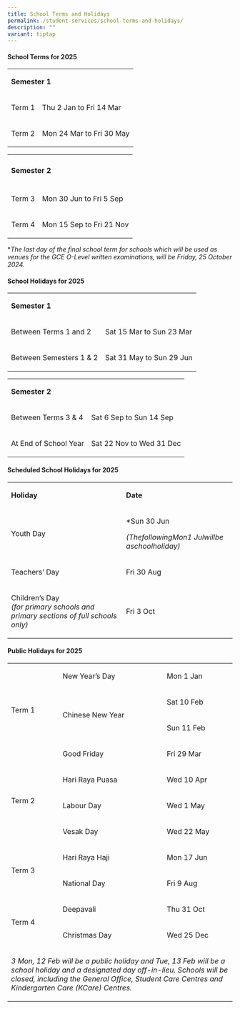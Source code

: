 ```yaml
---
title: School Terms and Holidays
permalink: /student-services/school-terms-and-holidays/
description: ""
variant: tiptap
---
```

<h4><strong>School Terms for 2025</strong></h4>
<table style="minWidth: 50px">
<colgroup>
<col>
<col>
</colgroup>
<tbody>
<tr>
<td rowspan="1" colspan="2">
<p><strong>Semester 1</strong>
</p>
</td>
</tr>
<tr>
<td rowspan="1" colspan="1">
<p>Term 1</p>
</td>
<td rowspan="1" colspan="1">
<p>Thu 2 Jan to Fri 14 Mar</p>
</td>
</tr>
<tr>
<td rowspan="1" colspan="1">
<p>Term 2</p>
</td>
<td rowspan="1" colspan="1">
<p>Mon 24 Mar to Fri 30 May</p>
</td>
</tr>
</tbody>
</table>
<table style="minWidth: 50px">
<colgroup>
<col>
<col>
</colgroup>
<tbody>
<tr>
<td rowspan="1" colspan="2">
<h4><strong>Semester 2</strong></h4>
</td>
</tr>
<tr>
<td rowspan="1" colspan="1">
<p>Term 3</p>
</td>
<td rowspan="1" colspan="1">
<p>Mon 30 Jun to Fri 5 Sep</p>
</td>
</tr>
<tr>
<td rowspan="1" colspan="1">
<p>Term 4</p>
</td>
<td rowspan="1" colspan="1">
<p>Mon 15 Sep to Fri 21 Nov</p>
</td>
</tr>
</tbody>
</table>
<p>*<em>The last day of the final school term for schools which will be used as venues for the GCE O-Level written examinations, will be Friday, 25 October 2024.</em>
</p>
<h4><strong>School Holidays for 2025</strong></h4>
<table style="minWidth: 50px">
<colgroup>
<col>
<col>
</colgroup>
<tbody>
<tr>
<td rowspan="1" colspan="2">
<p><strong>Semester 1</strong>
</p>
</td>
</tr>
<tr>
<td rowspan="1" colspan="1">
<p>Between Terms 1 and 2</p>
</td>
<td rowspan="1" colspan="1">
<p>Sat 15 Mar to Sun 23 Mar</p>
</td>
</tr>
<tr>
<td rowspan="1" colspan="1">
<p>Between Semesters 1 &amp; 2</p>
</td>
<td rowspan="1" colspan="1">
<p>Sat 31 May to Sun 29 Jun</p>
</td>
</tr>
</tbody>
</table>
<table style="minWidth: 50px">
<colgroup>
<col>
<col>
</colgroup>
<tbody>
<tr>
<td rowspan="1" colspan="2">
<p><strong>Semester 2</strong>
</p>
</td>
</tr>
<tr>
<td rowspan="1" colspan="1">
<p>Between Terms 3 &amp; 4</p>
</td>
<td rowspan="1" colspan="1">
<p>Sat 6 Sep to Sun 14 Sep</p>
</td>
</tr>
<tr>
<td rowspan="1" colspan="1">
<p>At End of School Year</p>
</td>
<td rowspan="1" colspan="1">
<p>Sat 22 Nov to Wed 31 Dec</p>
</td>
</tr>
</tbody>
</table>
<h4><strong>Scheduled School Holidays for 2025</strong></h4>
<table style="minWidth: 50px">
<colgroup>
<col>
<col>
</colgroup>
<tbody>
<tr>
<td rowspan="1" colspan="1">
<p><strong>Holiday</strong>
</p>
</td>
<td rowspan="1" colspan="1">
<p><strong>Date</strong>
</p>
</td>
</tr>
<tr>
<td rowspan="1" colspan="1">
<p>Youth Day</p>
</td>
<td rowspan="1" colspan="1">
<p>*Sun 30 Jun</p>
<p><em>(ThefollowingMon1 Julwillbe aschoolholiday)</em>
</p>
</td>
</tr>
<tr>
<td rowspan="1" colspan="1">
<p>Teachers’ Day</p>
</td>
<td rowspan="1" colspan="1">
<p>Fri 30 Aug</p>
</td>
</tr>
<tr>
<td rowspan="1" colspan="1">
<p>Children’s Day
<br><em>(for primary schools and primary sections of full schools only)</em>
</p>
</td>
<td rowspan="1" colspan="1">
<p>Fri 3 Oct</p>
</td>
</tr>
</tbody>
</table>
<h4><strong>Public Holidays for 2025</strong></h4>
<table style="minWidth: 75px">
<colgroup>
<col>
<col>
<col>
</colgroup>
<tbody>
<tr>
<td rowspan="3" colspan="1">
<p><strong>&nbsp;</strong>
</p>
<p>Term 1</p>
</td>
<td rowspan="1" colspan="1">
<p>New Year’s Day</p>
</td>
<td rowspan="1" colspan="1">
<p>Mon 1 Jan</p>
</td>
</tr>
<tr>
<td rowspan="2" colspan="1">
<p>Chinese New Year</p>
</td>
<td rowspan="1" colspan="1">
<p>Sat 10 Feb</p>
</td>
</tr>
<tr>
<td rowspan="1" colspan="1">
<p>Sun 11 Feb</p>
</td>
</tr>
<tr>
<td rowspan="4" colspan="1">
<p><strong>&nbsp;</strong>
</p>
<p>Term 2</p>
</td>
<td rowspan="1" colspan="1">
<p>Good Friday</p>
</td>
<td rowspan="1" colspan="1">
<p>Fri 29 Mar</p>
</td>
</tr>
<tr>
<td rowspan="1" colspan="1">
<p>Hari Raya Puasa</p>
</td>
<td rowspan="1" colspan="1">
<p>Wed 10 Apr</p>
</td>
</tr>
<tr>
<td rowspan="1" colspan="1">
<p>Labour Day</p>
</td>
<td rowspan="1" colspan="1">
<p>Wed 1 May</p>
</td>
</tr>
<tr>
<td rowspan="1" colspan="1">
<p>Vesak Day</p>
</td>
<td rowspan="1" colspan="1">
<p>Wed 22 May</p>
</td>
</tr>
<tr>
<td rowspan="2" colspan="1">
<p>Term 3</p>
</td>
<td rowspan="1" colspan="1">
<p>Hari Raya Haji</p>
</td>
<td rowspan="1" colspan="1">
<p>Mon 17 Jun</p>
</td>
</tr>
<tr>
<td rowspan="1" colspan="1">
<p>National Day</p>
</td>
<td rowspan="1" colspan="1">
<p>Fri 9 Aug</p>
</td>
</tr>
<tr>
<td rowspan="2" colspan="1">
<p>Term 4</p>
</td>
<td rowspan="1" colspan="1">
<p>Deepavali</p>
</td>
<td rowspan="1" colspan="1">
<p>Thu 31 Oct</p>
</td>
</tr>
<tr>
<td rowspan="1" colspan="1">
<p>Christmas Day</p>
</td>
<td rowspan="1" colspan="1">
<p>Wed 25 Dec</p>
</td>
</tr>
<tr>
<td rowspan="1" colspan="3">
<p><em>3 Mon, 12 Feb will be a public holiday and Tue, 13 Feb will be a school holiday and a designated day off-in-lieu. Schools will be closed, including the General Office, Student Care Centres and Kindergarten Care (KCare) Centres.</em>
</p>
</td>
</tr>
</tbody>
</table>
<p></p>